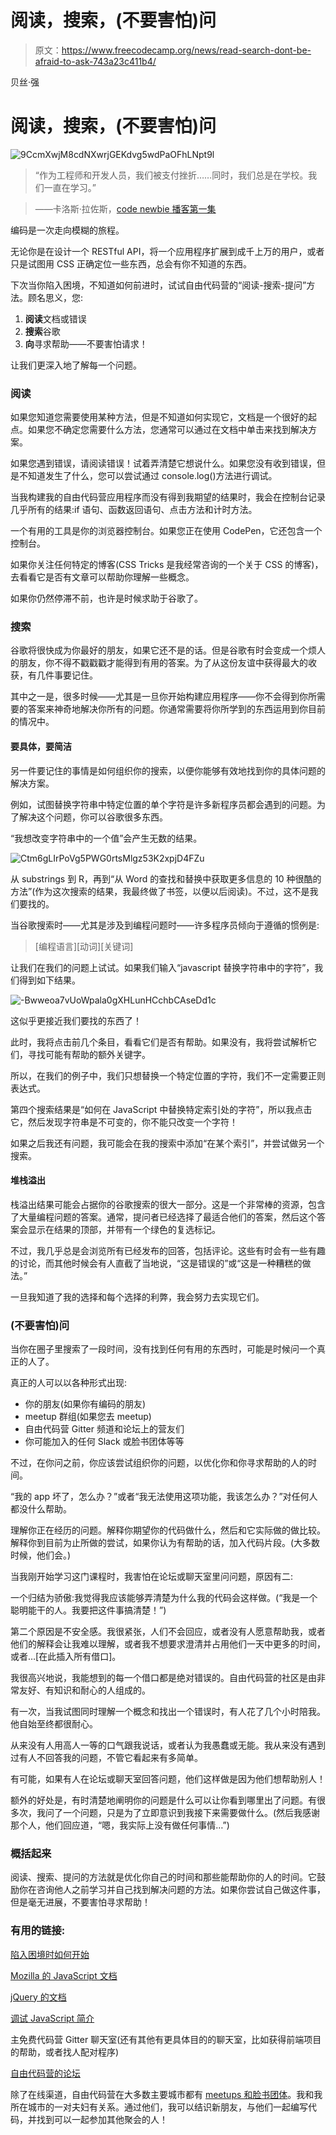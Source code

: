 # 阅读，搜索，(不要害怕)问

> 原文：<https://www.freecodecamp.org/news/read-search-dont-be-afraid-to-ask-743a23c411b4/>

贝丝·强

# 阅读，搜索，(不要害怕)问

![9CcmXwjM8cdNXwrjGEKdvg5wdPaOFhLNpt9l](img/0e32eca56d473a0e8c12c47c13548ad9.png)

> “作为工程师和开发人员，我们被支付挫折……同时，我们总是在学校。我们一直在学习。”

> ——卡洛斯·拉佐斯，[code newbie 播客第一集](http://www.codenewbie.org/podcast/ep-1-bootcamps-water-coolers-and-hiring-devs)

编码是一次走向模糊的旅程。

无论你是在设计一个 RESTful API，将一个应用程序扩展到成千上万的用户，或者只是试图用 CSS 正确定位一些东西，总会有你不知道的东西。

下次当你陷入困境，不知道如何前进时，试试自由代码营的“阅读-搜索-提问”方法。顾名思义，您:

1.  **阅读**文档或错误
2.  **搜索**谷歌
3.  **向**寻求帮助——不要害怕请求！

让我们更深入地了解每一个问题。

### 阅读

如果您知道您需要使用某种方法，但是不知道如何实现它，文档是一个很好的起点。如果您不确定您需要什么方法，您通常可以通过在文档中单击来找到解决方案。

如果您遇到错误，请阅读错误！试着弄清楚它想说什么。如果您没有收到错误，但是不知道发生了什么，您可以尝试通过 console.log()方法进行调试。

当我构建我的自由代码营应用程序而没有得到我期望的结果时，我会在控制台记录几乎所有的结果:if 语句、函数返回语句、点击方法和计时方法。

一个有用的工具是你的浏览器控制台。如果您正在使用 CodePen，它还包含一个控制台。

如果你关注任何特定的博客(CSS Tricks 是我经常咨询的一个关于 CSS 的博客)，去看看它是否有文章可以帮助你理解一些概念。

如果你仍然停滞不前，也许是时候求助于谷歌了。

### 搜索

谷歌将很快成为你最好的朋友，如果它还不是的话。但是谷歌有时会变成一个烦人的朋友，你不得不戳戳戳才能得到有用的答案。为了从这份友谊中获得最大的收获，有几件事要记住。

其中之一是，很多时候——尤其是一旦你开始构建应用程序——你不会得到你所需要的答案来神奇地解决你所有的问题。你通常需要将你所学到的东西运用到你目前的情况中。

#### 要具体，要简洁

另一件要记住的事情是如何组织你的搜索，以便你能够有效地找到你的具体问题的解决方案。

例如，试图替换字符串中特定位置的单个字符是许多新程序员都会遇到的问题。为了解决这个问题，你可以谷歌很多东西。

“我想改变字符串中的一个值”会产生无数的结果。

![Ctm6gLIrPoVg5PWG0rtsMlgz53K2xpjD4FZu](img/8a0d872acd60c07199b59b8b41ff4395.png)

从 substrings 到 R，再到“从 Word 的查找和替换中获取更多信息的 10 种很酷的方法”(作为这次搜索的结果，我最终做了书签，以便以后阅读)。不过，这不是我们要找的。

当谷歌搜索时——尤其是涉及到编程问题时——许多程序员倾向于遵循的惯例是:

> [编程语言][动词][关键词]

让我们在我们的问题上试试。如果我们输入“javascript 替换字符串中的字符”，我们得到如下结果。

![-Bwweoa7vUoWpala0gXHLunHCchbCAseDd1c](img/daa0e15c73866dcd7922bd1eefaa97b9.png)

这似乎更接近我们要找的东西了！

此时，我将点击前几个条目，看看它们是否有帮助。如果没有，我将尝试解析它们，寻找可能有帮助的额外关键字。

所以，在我们的例子中，我们只想替换一个特定位置的字符，我们不一定需要正则表达式。

第四个搜索结果是“如何在 JavaScript 中替换特定索引处的字符”，所以我点击它，然后发现字符串是不可变的，你不能只改变一个字符！

如果之后我还有问题，我可能会在我的搜索中添加“在某个索引”，并尝试做另一个搜索。

#### 堆栈溢出

栈溢出结果可能会占据你的谷歌搜索的很大一部分。这是一个非常棒的资源，包含了大量编程问题的答案。通常，提问者已经选择了最适合他们的答案，然后这个答案会显示在结果的顶部，并带有一个绿色的复选标记。

不过，我几乎总是会浏览所有已经发布的回答，包括评论。这些有时会有一些有趣的讨论，而其他时候会有人直截了当地说，“这是错误的”或“这是一种糟糕的做法。”

一旦我知道了我的选择和每个选择的利弊，我会努力去实现它们。

### (不要害怕)问

当你在圈子里搜索了一段时间，没有找到任何有用的东西时，可能是时候问一个真正的人了。

真正的人可以以各种形式出现:

*   你的朋友(如果你有编码的朋友)
*   meetup 群组(如果您去 meetup)
*   自由代码营 Gitter 频道和论坛上的营友们
*   你可能加入的任何 Slack 或脸书团体等等

不过，在你问之前，你应该尝试组织你的问题，以优化你和你寻求帮助的人的时间。

“我的 app 坏了，怎么办？”或者“我无法使用这项功能，我该怎么办？”对任何人都没什么帮助。

理解你正在经历的问题。解释你期望你的代码做什么，然后和它实际做的做比较。解释你到目前为止所做的尝试，如果你认为有帮助的话，加入代码片段。(大多数时候，他们会。)

当我刚开始学习这门课程时，我害怕在论坛或聊天室里问问题，原因有二:

一个归结为骄傲:我觉得我应该能够弄清楚为什么我的代码会这样做。(“我是一个聪明能干的人。我要把这件事搞清楚！”)

第二个原因是不安全感。我很紧张，人们不会回应，或者没有人愿意帮助我，或者他们的解释会让我难以理解，或者我不想要求澄清并占用他们一天中更多的时间，或者…[在此插入所有借口]。

我很高兴地说，我能想到的每一个借口都是绝对错误的。自由代码营的社区是由非常友好、有知识和耐心的人组成的。

有一次，当我试图同时理解一个概念和找出一个错误时，有人花了几个小时陪我。他自始至终都很耐心。

从来没有人用高人一等的口气跟我说话，或者认为我愚蠢或无能。我从来没有遇到过有人不回答我的问题，不管它看起来有多简单。

有可能，如果有人在论坛或聊天室回答问题，他们这样做是因为他们想帮助别人！

额外的好处是，有时清楚地阐明你的问题是什么可以让你看到哪里出了问题。有很多次，我问了一个问题，只是为了立即意识到我接下来需要做什么。(然后我感谢那个人，他们回应道，“嗯，我实际上没有做任何事情…”)

### 概括起来

阅读、搜索、提问的方法就是优化你自己的时间和那些能帮助你的人的时间。它鼓励你在咨询他人之前学习并自己找到解决问题的方法。如果你尝试自己做这件事，但是毫无进展，不要害怕寻求帮助！

### 有用的链接:

[陷入困境时如何开始](http://forum.freecodecamp.com/t/how-to-start-when-you-are-stuck/19427/4)

[Mozilla 的 JavaScript 文档](https://developer.mozilla.org/en-US/docs/Web/JavaScript)

[jQuery 的文档](http://api.jquery.com/)

[调试 JavaScript 简介](http://www.w3schools.com/js/js_debugging.asp)

主免费代码营 Gitter 聊天室(还有其他有更具体目的的聊天室，比如获得前端项目的帮助，或者找人配对程序)

[自由代码营的论坛](http://forum.freecodecamp.com/)

除了在线渠道，自由代码营在大多数主要城市都有 [meetups 和脸书团体](http://forum.freecodecamp.com/t/free-code-camp-city-based-local-groups/19574/34)。我和我所在城市的一对夫妇有关系。通过他们，我可以结识新朋友，与他们一起编写代码，并找到可以一起参加其他聚会的人！